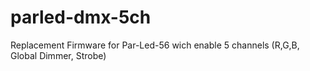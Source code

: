 parled-dmx-5ch
==============

Replacement Firmware for Par-Led-56 wich enable 5 channels (R,G,B, Global Dimmer, Strobe)
